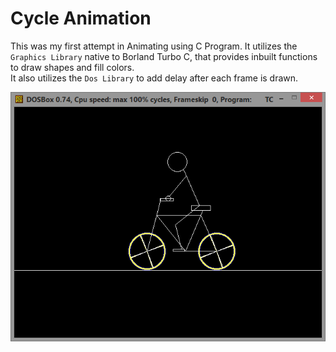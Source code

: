 # Cycle Animation

This was my first attempt in Animating using C Program.
It utilizes the `Graphics Library` native to Borland Turbo C, that provides inbuilt functions to draw shapes and fill colors.  
It also utilizes the `Dos Library` to add delay after each frame is drawn.

![First Screenshot](https://github.com/LordZed400/Cycle-Animation/blob/master/Screenshot-1.png "Screenshot 1")
